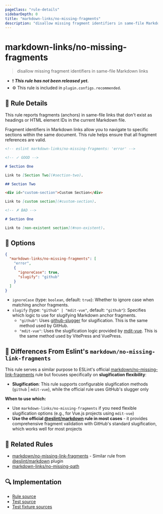 ```yaml
---
pageClass: "rule-details"
sidebarDepth: 0
title: "markdown-links/no-missing-fragments"
description: "disallow missing fragment identifiers in same-file Markdown links"
---
```


# markdown-links/no-missing-fragments

> disallow missing fragment identifiers in same-file Markdown links

- ❗ <badge text="This rule has not been released yet." vertical="middle" type="error"> **_This rule has not been released yet._** </badge>
- ⚙️ This rule is included in `plugin.configs.recommended`.

## 📖 Rule Details

This rule reports fragments (anchors) in same-file links that don't exist as headings or HTML element IDs in the current Markdown file.

Fragment identifiers in Markdown links allow you to navigate to specific sections within the same document. This rule helps ensure that all fragment references are valid.

<!-- eslint-skip -->

```md
<!-- eslint markdown-links/no-missing-fragments: 'error' -->

<!-- ✓ GOOD -->

# Section One

Link to [Section Two](#section-two).

## Section Two

<div id="custom-section">Custom Section</div>

Link to [custom section](#custom-section).

<!-- ✗ BAD -->

# Section One

Link to [non-existent section](#non-existent).
```

## 🔧 Options

```json
{
  "markdown-links/no-missing-fragments": [
    "error",
    {
      "ignoreCase": true,
      "slugify": "github"
    }
  ]
}
```

- `ignoreCase` (type: `boolean`, default: `true`): Whether to ignore case when matching anchor fragments.
- `slugify` (type: `"github" | "mdit-vue"`, default: `"github"`): Specifies which logic to use for slugifying Markdown anchor fragments.
  - `"github"`: Uses [github-slugger] for slugification. This is the same method used by GitHub.
  - `"mdit-vue"`: Uses the slugification logic provided by [mdit-vue]. This is the same method used by VitePress and VuePress.

[github-slugger]: https://www.npmjs.com/package/github-slugger
[mdit-vue]: https://github.com/mdit-vue/mdit-vue

## 🔄 Differences From Eslint's `markdown/no-missing-link-fragments`

This rule serves a similar purpose to ESLint's official [markdown/no-missing-link-fragments] rule but focuses specifically on **slugification flexibility**:

- **Slugification**: This rule supports configurable slugification methods (`github` | `mdit-vue`), while the official rule uses GitHub's slugger only

**When to use which:**

- Use `markdown-links/no-missing-fragments` if you need flexible slugification options (e.g., for Vue.js projects using `mdit-vue`)
- **Use the official [@eslint/markdown][@eslint/markdown] rule in most cases** - it provides comprehensive fragment validation with GitHub's standard slugification, which works well for most projects

## 👫 Related Rules

- [markdown/no-missing-link-fragments] - Similar rule from [@eslint/markdown][@eslint/markdown] plugin
- [markdown-links/no-missing-path](./no-missing-path.md)

[@eslint/markdown]: https://www.npmjs.com/package/@eslint/markdown
[markdown/no-missing-link-fragments]: https://github.com/eslint/markdown/blob/main/docs/rules/no-missing-link-fragments.md

## 🔍 Implementation

<!-- eslint-disable markdown-links/no-dead-urls -- Auto generated -->

- [Rule source](https://github.com/ota-meshi/eslint-plugin-markdown-links/blob/main/src/rules/no-missing-fragments.ts)
- [Test source](https://github.com/ota-meshi/eslint-plugin-markdown-links/blob/main/tests/src/rules/no-missing-fragments.ts)
- [Test fixture sources](https://github.com/ota-meshi/eslint-plugin-markdown-links/tree/main/tests/fixtures/rules/no-missing-fragments)

<!-- eslint-enable markdown-links/no-dead-urls -- Auto generated -->
